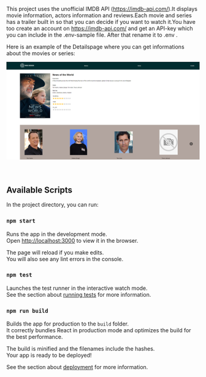 This project uses the unofficial IMDB API (https://imdb-api.com/).It displays movie information, actors information and reviews.Each movie and series has a trailer built in so that you can decide if you want to watch it.You have too create an account on https://imdb-api.com/ and get an API-key which you can include in the .env-sample file. After that rename it to .env . 

Here is an example of the Detailspage where you can get informations about the movies or series:

![Screenshot (19).png](https://github.com/elion74/movie-overview/blob/main/Screenshot%20(19).png?raw=true)<br /><br /><br />

## Available Scripts

In the project directory, you can run:

### `npm start`

Runs the app in the development mode.<br />
Open [http://localhost:3000](http://localhost:3000) to view it in the browser.

The page will reload if you make edits.<br />
You will also see any lint errors in the console.

### `npm test`

Launches the test runner in the interactive watch mode.<br />
See the section about [running tests](https://facebook.github.io/create-react-app/docs/running-tests) for more information.

### `npm run build`

Builds the app for production to the `build` folder.<br />
It correctly bundles React in production mode and optimizes the build for the best performance.

The build is minified and the filenames include the hashes.<br />
Your app is ready to be deployed!

See the section about [deployment](https://facebook.github.io/create-react-app/docs/deployment) for more information.

